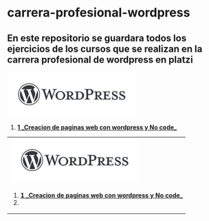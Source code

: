# carrera-profesional-wordpress
## En este repositorio se guardara todos los ejercicios de los cursos que se realizan en la carrera profesional de wordpress en platzi
<p >

   <img src="assets/wordpress-logo.png" width="300px">
   <ol>
    <li> <a href="curso1/"> <b> 1 <i> </i> _Creacion de paginas web con wordpress y No code_ </b> </a> </li>
   </ol>

</p>

<table>
  <tr>
    <td><img src="assets/wordpress-logo.png" width="300px"> </td>
  </tr>  
  <tr>
    <td>
        <ol>
            <li> <a href="curso1/"> <b> 1 <i> </i> _Creacion de paginas web con wordpress y No code_ </b> </a> <li>
        </ol> 
   </td>
  </tr>  
</table>